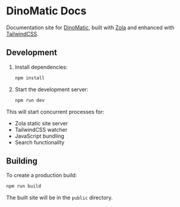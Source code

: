 # DinoMatic Docs

Documentation site for [DinoMatic](https://dinomatic.com), built with [Zola](https://www.getzola.org/) and enhanced with [TailwindCSS](https://tailwindcss.com).

## Development

1. Install dependencies:

   ```bash
   npm install
   ```

2. Start the development server:
   ```bash
   npm run dev
   ```

This will start concurrent processes for:

- Zola static site server
- TailwindCSS watcher
- JavaScript bundling
- Search functionality

## Building

To create a production build:

```bash
npm run build
```

The built site will be in the `public` directory.
